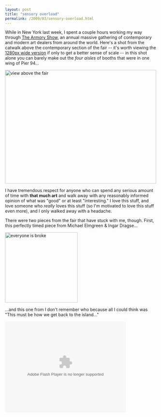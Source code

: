 ```yaml
---
layout: post
title: "sensory overload"
permalink: /2009/03/sensory-overload.html
---
```


<p>While in New York last week, I spent a couple hours working my way through <a href="http://www.thearmoryshow.com/cgi-local/content.cgi">The Armory Show</a>, an annual massive gathering of contemporary and modern art dealers from around the world.  Here's a shot from the catwalk above the contemporary section of the fair -- it's worth viewing the <a href="http://www.flickr.com/photos/msippey/3351151634/sizes/o/">1280px wide version</a> if only to get a better sense of scale -- in this shot alone you can barely make out the <em>four aisles</em> of booths that were in one wing of Pier 94...</p>

<p><a href="http://www.flickr.com/photos/msippey/3351151634/" title="view above the fair by msippey, on Flickr"><img src="http://farm4.static.flickr.com/3551/3351151634_e0d1ef987c.jpg" width="500" height="375" alt="view above the fair" /></a></p>

<p>I have tremendous respect for anyone who can spend any serious amount of time with <strong>that much art</strong> and walk away with any reasonably informed opinion of what was "good" or at least "interesting."  I love this stuff, and love someone who <em>really</em> loves this stuff (so I'm motivated to love this stuff even more), and I only walked away with a headache.</p>

<p>There were two pieces from the fair that have stuck with me, though.  First, this perfectly timed piece from Michael Elmgreen &amp; Ingar Dragse...</p>

<p><a href="http://www.flickr.com/photos/msippey/3343752491/" title="everyone is broke by msippey, on Flickr"><img src="http://farm4.static.flickr.com/3605/3343752491_f2b2a94c47_m.jpg" width="240" height="232" alt="everyone is broke" /></a></p>

<p>...and this one from I don't remember who because all I could think was "This must be how we get back to the island..."</p>

<p><object type="application/x-shockwave-flash" width="400" height="300" data="http://www.flickr.com/apps/video/stewart.swf?v=68975" classid="clsid:D27CDB6E-AE6D-11cf-96B8-444553540000"> <param name="flashvars" value="intl_lang=en-us&amp;photo_secret=6f49ca0fe7&amp;photo_id=3350335499"></param> <param name="movie" value="http://www.flickr.com/apps/video/stewart.swf?v=68975"></param> <param name="bgcolor" value="#000000"></param> <param name="allowFullScreen" value="true"></param><embed type="application/x-shockwave-flash" src="http://www.flickr.com/apps/video/stewart.swf?v=68975" bgcolor="#000000" allowfullscreen="true" flashvars="intl_lang=en-us&amp;photo_secret=6f49ca0fe7&amp;photo_id=3350335499" height="300" width="400"></embed></object></p>



